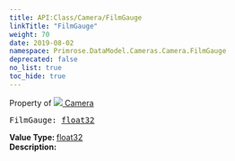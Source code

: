 ```yaml
---
title: API:Class/Camera/FilmGauge
linkTitle: "FilmGauge"
weight: 70
date: 2019-08-02
namespace: Primrose.DataModel.Cameras.Camera.FilmGauge
deprecated: false
no_list: true
toc_hide: true
---
```

Property of <a href="/docs/api-reference/Class/Camera"><img src="/icons/silk/camera.png"/>&nbsp;Camera</a>
<pre class="method-declaration">
FilmGauge: <a class="type" href="/docs/api-reference/System/Primitives#single">float32</a></pre>
<b>Value Type: </b>
<a class="type" href="/docs/api-reference/System/Primitives#single">float32</a>
<br/>
<b>Description: </b>